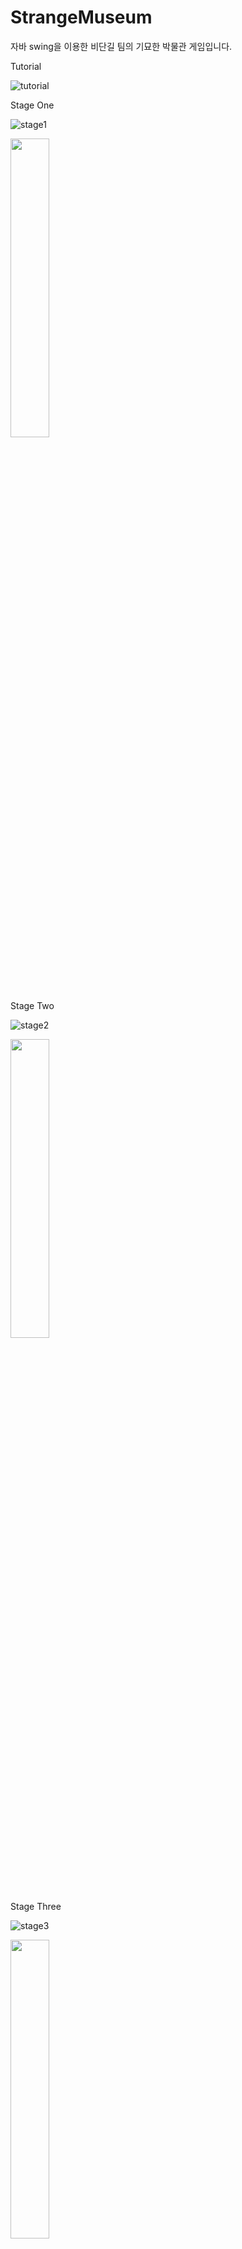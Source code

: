 # StrangeMuseum
자바 swing을 이용한 비단길 팀의 기묘한 박물관 게임입니다.




Tutorial

![tutorial](https://user-images.githubusercontent.com/101635183/206895978-827df9de-6996-408b-81d5-a17022842b77.gif)

Stage One

![stage1](https://user-images.githubusercontent.com/101635183/206912134-335d1e70-43d2-40f8-9271-ad9dc665c509.gif)

<img src="https://user-images.githubusercontent.com/101635183/206912322-ff91ea0e-992d-4a73-be17-94d37d9ad8fe.png" width="35%"></img>

Stage Two

![stage2](https://user-images.githubusercontent.com/101635183/206912514-087c134a-8a1b-461a-b272-bea2fc843830.gif)

<img src="https://user-images.githubusercontent.com/101635183/206912534-7c8d0cc0-a9ab-4bce-8d2b-50c08a64c5d7.png" width="35%"></img>

Stage Three

![stage3](https://user-images.githubusercontent.com/101635183/206912556-db3fa37f-73b8-4817-a110-0f512ecb58a6.gif)

<img src="https://user-images.githubusercontent.com/101635183/206912570-581970fd-c51a-4aeb-8b26-36fe3aca021b.png" width="35%"></img>

Ending

![ending](https://user-images.githubusercontent.com/101635183/206912587-f651c093-9d27-4d58-b17d-b72027789765.gif)



![image](https://user-images.githubusercontent.com/101635183/206895437-cd1b202c-d4ba-40b0-b585-1f5126c07ddf.png)
![image](https://user-images.githubusercontent.com/101635183/206895447-b1ceeff3-4a4d-4ab7-95c6-64cac7d3c776.png)
![image](https://user-images.githubusercontent.com/101635183/206895449-93846254-8b1c-47c4-b174-e3392c525195.png)
![image](https://user-images.githubusercontent.com/101635183/206895453-3e1edd66-e4b4-49fd-9fb1-0606bee1959e.png)
![image](https://user-images.githubusercontent.com/101635183/206895455-56e38c28-3241-4b55-9140-2b298449834d.png)
![image](https://user-images.githubusercontent.com/101635183/206895459-bb1ad624-332f-425c-a861-f2ff0cab1010.png)
![image](https://user-images.githubusercontent.com/101635183/206895461-78dd8362-79fb-4218-9681-5ca6e0e17b77.png)
![image](https://user-images.githubusercontent.com/101635183/206895471-40f4077a-77a0-4828-bf18-414bb153683f.png)
![image](https://user-images.githubusercontent.com/101635183/206895475-c3cf4451-4e28-46c3-bd75-ddaaaebaec0d.png)
